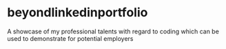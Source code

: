 # beyondlinkedinportfolio
A showcase of my professional talents with regard to coding which can be used to demonstrate for potential employers
